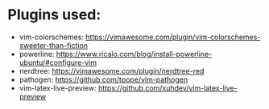# Plugins used:
- vim-colorschemes: https://vimawesome.com/plugin/vim-colorschemes-sweeter-than-fiction
- powerline: https://www.ricalo.com/blog/install-powerline-ubuntu/#configure-vim
- nerdtree: https://vimawesome.com/plugin/nerdtree-red
- pathogen: https://github.com/tpope/vim-pathogen
- vim-latex-live-preview: https://github.com/xuhdev/vim-latex-live-preview

